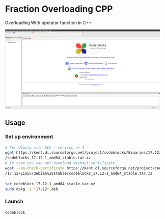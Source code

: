 # Fraction Overloading CPP
Overloading With operator function in C++

![Instace of Codeblock on ubuntu](assets/codeblock.png)

## Usage

### Set up environment

```bash
# For Ubuntu with GCC --verison >= 4
wget https://kent.dl.sourceforge.net/project/codeblocks/Binaries/17.12/Linux/Debian%20stable\
/codeblocks_17.12-1_amd64_stable.tar.xz
# In case you can not download without certificate
wget --no-check-certificate https://kent.dl.sourceforge.net/project/codeblocks/Binaries\
/17.12/Linux/Debian%20stable/codeblocks_17.12-1_amd64_stable.tar.xz

tar codeblock_17.12-1_amd64_stable.tar.xz
sudo dpkg -i *17.12*.deb
```

### Launch

```bash
codeblock
```

